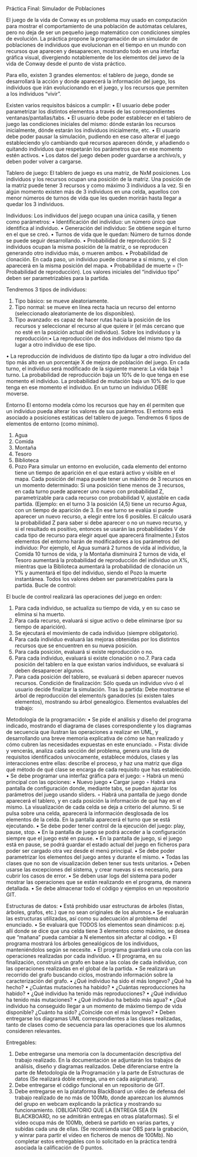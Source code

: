 Práctica Final: Simulador de Poblaciones


El juego de la vida de Conway es un problema muy usado en computación para mostrar el
comportamiento de una población de autómatas celulares, pero no deja de ser un pequeño juego
matemático con condiciones simples de evolución. La práctica propone la programación de un
simulador de poblaciones de individuos que evolucionan en el tiempo en un mundo con recursos
que aparecen y desaparecen, mostrando todo en una interfaz gráfica visual, divergiendo
notablemente de los elementos del juevo de la vida de Conway desde el punto de vista práctico.


Para ello, existen 3 grandes elementos: el tablero de juego, donde se desarrollará la acción y donde
aparecerá la información del juego, los individuos que irán evolucionando en el juego, y los
recursos que permiten a los individuos “vivir”.


Existen varios requisitos básicos a cumplir:
• El usuario debe poder parametrizar los distintos elementos a través de las correspondientes
ventanas/pantallas/tabs.
• El usuario debe poder establecer en el tablero de juego las condiciones iniciales del mismo:
dónde estarán los recursos inicialmente, dónde estarán los individuos inicialmente, etc.
• El usuario debe poder pausar la simulación, pudiendo en ese caso alterar el juego
estableciendo y/o cambiando qué recursos aparecen dónde, y añadiendo o quitando
individuos que respetarán los parámetros que en ese momento estén activos.
• Los datos del juego deben poder guardarse a archivo/s, y deben poder volver a cargarse.


Tablero de juego:
El tablero de juego es una matriz, de NxM posiciones.
Los individuos y los recursos ocupan una posición de la matriz.
Una posición de la matriz puede tener 3 recursos y como máximo 3 individuos a la vez. Si en algún
momento existen más de 3 individuos en una celda, aquellos con menor números de turnos de vida
que les queden morirán hasta llegar a quedar los 3 individuos.


Individuos:
Los individuos del juego ocupan una única casilla, y tienen como parámetros:
• Identificación del individuo: un número único que identifica al individuo.
• Generación del individuo: Se obtiene según el turno en el que se creó.
• Turnos de vida que le quedan: Número de turnos donde se puede seguir desarrollando.
• Probabilidad de reproducción: Si 2 individuos ocupan la misma posición de la matriz, o se
reproducen generando otro individuo más, o mueren ambos.
• Probabilidad de clonación. En cada paso, un individuo puede clonarse a sí mismo, y el clon
aparecerá en la misma posición del mapa. 
• Probabilidad de muerte = (1-Probabilidad de reproducción).
Los valores iniciales del “individuo tipo” deben ser parametrizables para la partida. 

Tendremos 3 tipos de individuos:
1. Tipo básico: se mueve aleatoriamente.
2. Tipo normal: se mueve en línea recta hacia un recurso del entorno (seleccionado
   aleatoriamente de los disponibles).
3. Tipo avanzado: es capaz de hacer rutas hacia la posición de los recursos y seleccionar el
   recurso al que quiere ir (el más cercano que no esté en la posición actual del individuo).
   Sobre los individuos y la reproducción:• La reproducción de dos individuos del mismo tipo da lugar a otro individuo de ese tipo.
   
• La reproducción de individuos de distinto tipo da lugar a otro individuo del tipo más alto en
   un porcentaje X de mejora de población del juego.
   En cada turno, el individuo será modificado de la siguiente manera:
   La vida baja 1 turno.
   La probabilidad de reproducción baja un 10% de lo que tenga en ese momento el individuo.
   La probabilidad de mutación baja un 10% de lo que tenga en ese momento el individuo.
   En un turno un individuo DEBE moverse.
   

Entorno
   El entorno modela cómo los recursos que hay en él permiten que un individuo pueda alterar los
   valores de sus parámetros. El entorno está asociado a posiciones estáticas del tablero de juego.
   Tendremos 6 tipos de elementos de entorno (como mínimo).
1. Agua
2. Comida
3. Montaña
4. Tesoro
5. Biblioteca
6. Pozo
   Para simular un entorno en evolución, cada elemento del entorno tiene un tiempo de aparición en el
   que estará activo y visible en el mapa. Cada posición del mapa puede tener un máximo de 3
   recursos en un momento determinado: Si una posición tiene menos de 3 recursos, en cada turno
   puede aparecer uno nuevo con probabilidad Z, parametrizable para cada recurso con probabilidad V,
   ajustable en cada partida.
   (Ejemplo: en el turno 3 la posición (4,5) tiene un recurso Agua, con un tiempo de aparición de 3. En
   ese turno se evalúa si puede aparecer un nuevo recurso, a elegir entre los 6 posibles. El cálculo
   usará la probabilidad Z para saber si debe aparecer o no un nuevo recurso, y si el resultado es
   positivo, entonces se usarán las probabilidades V de cada tipo de recurso para elegir aquel que
   aparecerá finalmente.)
   Estos elementos del entorno harán de modificadores a los parámetros del individuo:
   Por ejemplo, el Agua sumará 2 turnos de vida al individuo, la Comida 10 turnos de vida, y la
   Montaña disminuirá 2 turnos de vida, el Tesoro aumentará la probabilidad de reproducción del
   individuo un X%, mientras que la Biblioteca aumentará la probabilidad de clonación un Y% y
   aumentará el tipo del individuo, siendo el Pozo la muerte instantánea.
   Todos los valores deben ser parametrizables para la partida.
   Bucle de control:
   

El bucle de control realizará las operaciones del juego en orden:
1. Para cada individuo, se actualiza su tiempo de vida, y en su caso se elimina si ha muerto.
2. Para cada recurso, evaluará si sigue activo o debe eliminarse (por su tiempo de aparición).
3. Se ejecutará el movimiento de cada individuo (siempre obligatorio).
4. Para cada individuo evaluará las mejoras obtenidas por los distintos recursos que se
   encuentren en su nueva posición.
5. Para cada posición, evaluará si existe reproducción o no.
6. Para cada individuo, evaluará si existe clonación o no.7. Para cada posición del tablero en la que existan varios individuos, se evaluará si deben
   desaparecer algunos.
8. Para cada posición del tablero, se evaluará si deben aparecer nuevos recursos.
   Condición de finalización:
   Sólo queda un individuo vivo ó el usuario decide finalizar la simulación.
   Tras la partida:
   Debe mostrarse el árbol de reproducción del elemento/s ganador/es (si existen tales elementos),
   mostrando su árbol genealógico.
   Elementos evaluables del trabajo:
   

Metodología de la programación:
   • Se pide el análisis y diseño del programa indicado, mostrando el diagrama de clases
   correspondiente y los diagramas de secuencia que ilustran las operaciones a realizar en
   UML, y desarrollando una breve memoria explicativa de cómo se han realizado y cómo
   cubren las necesidades expuestas en este enunciado.
   ◦ Pista: divide y vencerás, analiza cada sección del problema, genera una lista de
   requisitos identificados unívocamente, establece módulos, clases y las interacciones
   entre ellas: describe el proceso, y haz una matriz que diga qué método de qué clase se
   encarga de cada requisito que has establecido.
   • Se debe programar una interfaz gráfica para el juego:
   ◦ Habrá un menú principal con las opciones:
   ▪ Nuevo juego
   ▪ Cargar juego
   ◦ Habrá una pantalla de configuración donde, mediante tabs, se puedan ajustar los
   parámetros del juego usando sliders.
   ◦ Habrá una pantalla de juego donde aparecerá el tablero, y en cada posición la
   información de qué hay en el mismo. La visualización de cada celda se deja a criterio del
   alumno. Si se pulsa sobre una celda, aparecerá la información desglosada de los
   elementos de la celda. En la pantalla aparecerá el turno que se está ejecutando.
   ▪ Se debe poder tener control de la ejecución del juego: play, pause, stop.
   ▪ En la pantalla de juego se podrá acceder a la configuración siempre que el juego esté
   en pause.
   ▪ En la pantalla de juego, si el juego está en pause, se podrá guardar el estado actual
   del juego en ficheros para poder ser cargado otra vez desde el menú principal.
   • Se debe poder parametrizar los elementos del juego antes y durante el mismo.
   • Todas las clases que no son de visualización deben tener sus tests unitarios.
   • Deben usarse las excepciones del sistema, y crear nuevas si es necesario, para cubrir los
   casos de error.
   • Se deben usar logs del sistema para poder mostrar las operaciones que se están realizando en
   el programa, de manera detallada.
   • Se debe almacenar todo el código y ejemplos en un repositorio GIT.
   

Estructuras de datos:
   • Está prohibido usar estructuras de árboles (listas, árboles, grafos, etc.) que no sean originales
   de los alumnos.• Se evaluarán las estructuras utilizadas, así como su adecuación al problema del enunciado.
   • Se evaluará que TODOS los elementos sean dinámicos: p.ej. allí donde se dice que una
   celda tiene 3 elementos como máximo, se desea que “mañana” pueda cambiar a N
   elementos sin afectar al código.
   • El programa mostrará los árboles genealógicos de los individuos, manteniéndolos según se
   necesite.
   • El programa guardará una cola con las operaciones realizadas por cada individuo.
   • El programa, en su finalización, construirá un grafo en base a las colas de cada individuo,
   con las operaciones realizadas en el global de la partida.
   • Se realizará un recorrido del grafo buscando ciclos, mostrando información sobre la
   caracterización del grafo.
   • ¿Qué individuo ha sido el más longevo? ¿Qué ha hecho?
   • ¿Cuántas mutaciones ha habido?
   • ¿Cuántas reproducciones ha habido?
   • ¿Qué individuo ha tenido más reproducciones?
   • ¿Qué individuo ha tenido más mutaciones?
   • ¿Qué individuo ha bebido más agua?
   • ¿Qué individuo ha conseguido llegar a un momento de máximo tiempo de vida disponible?
   ¿Cuánto ha sido? ¿Coincide con el más longevo?
   • Deben entregarse los diagramas UML correspondientes a las clases realizadas, tanto de
   clases como de secuencia para las operaciones que los alumnos consideren relevantes.
   

Entregables:
1. Debe entregarse una memoria con la documentación descriptiva del trabajo realizado. En la
   documentación se adjuntarán los trabajos de análisis, diseño y diagramas realizados. Debe
   diferenciarse entre la parte de Metodología de la Programación y la parte de Estructuras de
   datos (Se realizará doble entrega, una en cada asignatura).
2. Debe entregarse el código funcional en un repositorio de GIT.
3. Debe entregarse en la plataforma BlackBoard un vídeo de defensa del trabajo realizado de
   no más de 100Mb, donde aparezcan los alumnos del grupo en webcam explicando la
   práctica y mostrando su funcionamiento. (OBLIGATORIO QUE LA ENTREGA SEA EN
   BLACKBOARD, no se admitirán entregas en otras plataformas). Si el vídeo ocupa más de
   100Mb, deberá se partido en varias partes, y subidas cada una de ellas. (Se recomienda usar
   OBS para la grabación, y winrar para partir el vídeo en ficheros de menos de 100Mb).
   No completar estos entregables con lo solicitado en la práctica tendrá asociada la calificación de 0
   puntos.